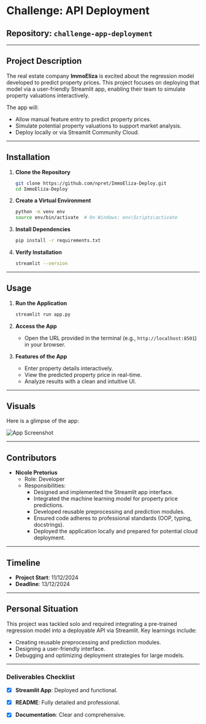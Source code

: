 # Challenge: API Deployment

## Repository: `challenge-app-deployment`

---

## Project Description

The real estate company **ImmoEliza** is excited about the regression model developed to predict property prices. This project focuses on deploying that model via a user-friendly Streamlit app, enabling their team to simulate property valuations interactively.

The app will:
- Allow manual feature entry to predict property prices.
- Simulate potential property valuations to support market analysis.
- Deploy locally or via Streamlit Community Cloud.

---

## Installation

1. **Clone the Repository**
   ```bash
   git clone https://github.com/npret/ImmoEliza-Deploy.git
   cd ImmoEliza-Deploy
   ```

2. **Create a Virtual Environment**
   ```bash
   python -m venv env
   source env/bin/activate  # On Windows: env\Scripts\activate
   ```

3. **Install Dependencies**
   ```bash
   pip install -r requirements.txt
   ```

4. **Verify Installation**
   ```bash
   streamlit --version
   ```

---

## Usage

1. **Run the Application**
   ```bash
   streamlit run app.py
   ```

2. **Access the App**
   - Open the URL provided in the terminal (e.g., `http://localhost:8501`) in your browser.

3. **Features of the App**
   - Enter property details interactively.
   - View the predicted property price in real-time.
   - Analyze results with a clean and intuitive UI.

---

## Visuals

Here is a glimpse of the app:

![App Screenshot](path/to/screenshot.png)

---

## Contributors

- **Nicole Pretorius**
  - Role: Developer
  - Responsibilities:
    - Designed and implemented the Streamlit app interface.
    - Integrated the machine learning model for property price predictions.
    - Developed reusable preprocessing and prediction modules.
    - Ensured code adheres to professional standards (OOP, typing, docstrings).
    - Deployed the application locally and prepared for potential cloud deployment.

---

## Timeline

- **Project Start**: 11/12/2024
- **Deadline**: 13/12/2024

---

## Personal Situation

This project was tackled solo and required integrating a pre-trained regression model into a deployable API via Streamlit. Key learnings include:
- Creating reusable preprocessing and prediction modules.
- Designing a user-friendly interface.
- Debugging and optimizing deployment strategies for large models.

---

### Deliverables Checklist

- [x] **Streamlit App**: Deployed and functional.
- [x] **README**: Fully detailed and professional.
- [x] **Documentation**: Clear and comprehensive.

